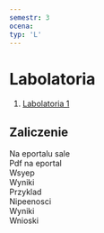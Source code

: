 ```yaml
---
semestr: 3
ocena: 
typ: 'L'
---
```


# Labolatoria
1. [Labolatoria 1](Notatki/Semestr%203/Fizyka%203.1/Labolatoria/Labolatoria%201/Labolatoria%201.md)

## Zaliczenie
Na eportalu sale  
Pdf na eportal  
Wsyep  
Wyniki  
Przyklad  
Nipeenosci  
Wyniki  
Wnioski